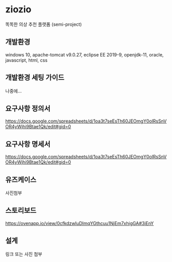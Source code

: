# ziozio
똑똑한 의상 추천 플랫폼 (semi-project)

## 개발환경
windows 10, apache-tomcat v9.0.27, eclipse EE 2019-9, openjdk-11, oracle, javascript, html, css

## 개발환경 세팅 가이드
나중에...

## 요구사항 정의서
https://docs.google.com/spreadsheets/d/1oa3t7seEsTh60JEOmgY0olRsSnVOR4yWjhi9Btae1Qk/edit#gid=0

## 요구사항 명세서
https://docs.google.com/spreadsheets/d/1oa3t7seEsTh60JEOmgY0olRsSnVOR4yWjhi9Btae1Qk/edit#gid=0

## 유즈케이스
사진첨부

## 스토리보드
https://ovenapp.io/view/0cfkdzwIuDlmqYGthcuu1NjEm7xhigGA#3iEnY

## 설계
링크 또는 사진 첨부

